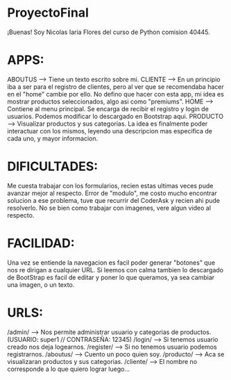 # ProyectoFinal

¡Buenas! Soy Nicolas Iaria Flores del curso de Python comision 40445.

# APPS: 
ABOUTUS --> Tiene un texto escrito sobre mi.
CLIENTE --> En un principio iba a ser para el registro de clientes, pero al ver que se recomendaba 
hacer en el "home" cambie por ello. No defino que hacer con esta app, mi idea es mostrar productos seleccionados, algo asi como "premiums".
HOME --> Contiene al menu principal. Se encarga de recibir el registro y login de usuarios. Podemos modificar lo descargado en Bootstrap aqui. 
PRODUCTO --> Visualizar productos y sus categorias. La idea es finalmente poder interactuar con los mismos, leyendo una descripcion mas especifica de cada uno, y mayor informacion. 

# DIFICULTADES:
Me cuesta trabajar con los formularios, recien estas ultimas veces pude avanzar mejor al respecto. 
Error de "modulo", me costo mucho encontrar solucion a ese problema, tuve que recurrir del CoderAsk y recien ahi pude resolverlo. 
No se bien como trabajar con imagenes, vere algun video al respecto. 

# FACILIDAD: 
Una vez se entiende la navegacion es facil poder generar "botones" que nos re dirigan a cualquier URL.
Si leemos con calma tambien lo descargado de BootStrap es facil de editar y poner lo que queramos, ya sea cambiar una imagen, o un texto. 

# URLS: 
/admin/ --> Nos permite administrar usuario y categorias de productos. (USUARIO: super1 // CONTRASEÑA: 12345)
/login/ --> Si tenemos usuario creado nos deja logearnos.
/register/ --> Si no tenemos usuario podemos registrarnos.
/aboutus/ --> Cuento un poco quien soy. 
/producto/ --> Aca se visualizaran productos y sus categorias. 
/cliente/ --> El nombre no corresponde a lo que quiero lograr luego... 